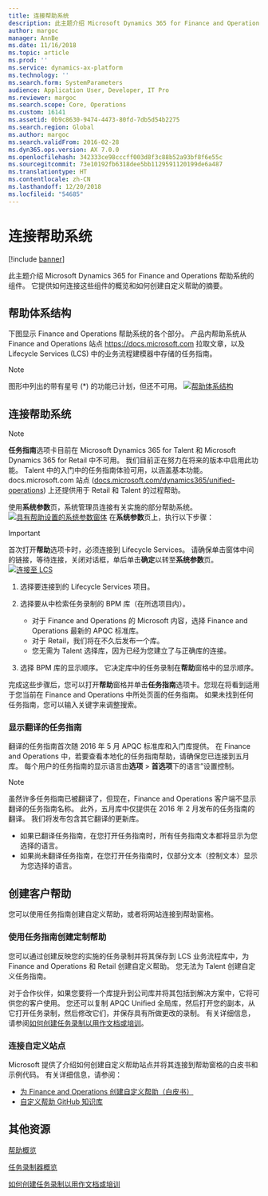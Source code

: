```yaml
---
title: 连接帮助系统
description: 此主题介绍 Microsoft Dynamics 365 for Finance and Operations 帮助系统的组件，并且提供如何连接它们的概览以及如何创建自定义帮助的摘要。
author: margoc
manager: AnnBe
ms.date: 11/16/2018
ms.topic: article
ms.prod: ''
ms.service: dynamics-ax-platform
ms.technology: ''
ms.search.form: SystemParameters
audience: Application User, Developer, IT Pro
ms.reviewer: margoc
ms.search.scope: Core, Operations
ms.custom: 16141
ms.assetid: 0b9c8630-9474-4473-80fd-7db5d54b2275
ms.search.region: Global
ms.author: margoc
ms.search.validFrom: 2016-02-28
ms.dyn365.ops.version: AX 7.0.0
ms.openlocfilehash: 342333ce98cccff003d8f3c88b52a93bf8f6e55c
ms.sourcegitcommit: 73e10192fb6318dee5bb1129591120199de6a487
ms.translationtype: HT
ms.contentlocale: zh-CN
ms.lasthandoff: 12/20/2018
ms.locfileid: "54685"
---
```

# <a name="connect-the-help-system"></a>连接帮助系统

[!include [banner](../includes/banner.md)]

此主题介绍 Microsoft Dynamics 365 for Finance and Operations 帮助系统的组件。 它提供如何连接这些组件的概览和如何创建自定义帮助的摘要。 

## <a name="help-architecture"></a>帮助体系结构
下图显示 Finance and Operations 帮助系统的各个部分。 产品内帮助系统从 Finance and Operations 站点 https://docs.microsoft.com 拉取文章，以及 Lifecycle Services (LCS) 中的业务流程建模器中存储的任务指南。 
> [!NOTE]
> 图形中列出的带有星号 (\*) 的功能已计划，但还不可用。 [![帮助体系结构](./media/help-architecture.png)](./media/help-architecture.png)


## <a name="connecting-the-help-system"></a>连接帮助系统
> [!NOTE]
> **任务指南**选项卡目前在 Microsoft Dynamics 365 for Talent 和 Microsoft Dynamics 365 for Retail 中不可用。 我们目前正在努力在将来的版本中启用此功能。 Talent 中的入门中的任务指南体验可用，以涵盖基本功能。 docs.microsoft.com 站点 ([docs.microsoft.com/dynamics365/unified-operations](../../index.md)) 上还提供用于 Retail 和 Talent 的过程帮助。


使用**系统参数**页，系统管理员连接有关实施的部分帮助系统。 [![具有帮助设置的系统参数窗体](./media/system-parameters_ops-1024x437.png)](./media/system-parameters_ops.png) 在**系统参数**页上，执行以下步骤：

> [!IMPORTANT]
> 首次打开**帮助**选项卡时，必须连接到 Lifecycle Services。 请确保单击窗体中间的链接，等待连接，关闭对话框，单后单击**确定**以转至**系统参数**页。[![连接至 LCS](./media/connect-to-lcs-crop-1024x365.png "连接至 LCS")](./media/connect-to-lcs-crop.png)

1.  选择要连接到的 Lifecycle Services 项目。
2.  选择要从中检索任务录制的 BPM 库（在所选项目内）。
    - 对于 Finance and Operations 的 Microsoft 内容，选择 Finance and Operations 最新的 APQC 标准库。 
    - 对于 Retail，我们将在不久后发布一个库。 
    - 您无需为 Talent 选择库，因为已经为您建立了与正确库的连接。 

3.  选择 BPM 库的显示顺序。 它决定库中的任务录制在**帮助**窗格中的显示顺序。

完成这些步骤后，您可以打开**帮助**窗格并单击**任务指南**选项卡。您现在将看到适用于您当前在 Finance and Operations 中所处页面的任务指南。 如果未找到任何任务指南，您可以输入关键字来调整搜索。

### <a name="showing-translated-task-guides"></a>显示翻译的任务指南

翻译的任务指南首次随 2016 年 5 月 APQC 标准库和入门库提供。 在 Finance and Operations 中，若要查看本地化的任务指南帮助，请确保您已连接到五月库。 每个用户的任务指南的显示语言由**选项** &gt; **首选项**下的语言”设置控制。 

> [!NOTE]
> 虽然许多任务指南已被翻译了，但现在，Finance and Operations 客户端不显示翻译的任务指南名称。 此外，五月库中仅提供在 2016 年 2 月发布的任务指南的翻译。 我们将发布包含其它翻译的更新库。
> -   如果已翻译任务指南，在您打开任务指南时，所有任务指南文本都将显示为您选择的语言。
> -   如果尚未翻译任务指南，在您打开任务指南时，仅部分文本（控制文本）显示为您选择的语言。

## <a name="creating-custom-help"></a>创建客户帮助
您可以使用任务指南创建自定义帮助，或者将网站连接到帮助窗格。 

### <a name="create-custom-help-with-task-guides"></a>使用任务指南创建定制帮助
您可以通过创建反映您的实施的任务录制并将其保存到 LCS 业务流程库中，为 Finance and Operations 和 Retail 创建自定义帮助。 您无法为 Talent 创建自定义任务指南。 

对于合作伙伴，如果您要将一个库提升到公司库并将其包括到解决方案中，它将可供您的客户使用。 您还可以复制 APQC Unified 全局库，然后打开您的副本，从它打开任务录制，然后修改它们，并保存具有所做更改的录制。 有关详细信息，请参阅[如何创建任务录制以用作文档或培训](../../dev-itpro/user-interface/task-recorder.md)。

### <a name="connect-a-custom-site"></a>连接自定义站点
Microsoft 提供了介绍如何创建自定义帮助站点并将其连接到帮助窗格的白皮书和示例代码。 有关详细信息，请参阅： 
- [为 Finance and Operations 创建自定义帮助（白皮书）](https://go.microsoft.com/fwlink/?linkid=2041185)
- [自定义帮助 GitHub 知识库](https://github.com/microsoft/dynamics356f-o-custom-help)



<a name="additional-resources"></a>其他资源
--------

[帮助概览](help-overview.md)

[任务录制器概览](../../dev-itpro/user-interface/task-recorder.md)

[如何创建任务录制以用作文档或培训](../../dev-itpro/user-interface/task-recorder-training-docs.md)




